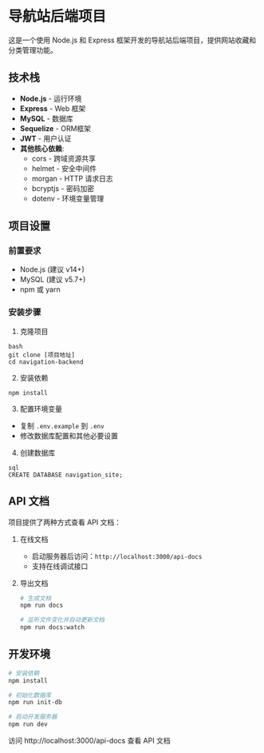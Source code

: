 # 导航站后端项目

这是一个使用 Node.js 和 Express 框架开发的导航站后端项目，提供网站收藏和分类管理功能。

## 技术栈

- **Node.js** - 运行环境
- **Express** - Web 框架
- **MySQL** - 数据库
- **Sequelize** - ORM框架
- **JWT** - 用户认证
- **其他核心依赖**:
  - cors - 跨域资源共享
  - helmet - 安全中间件
  - morgan - HTTP 请求日志
  - bcryptjs - 密码加密
  - dotenv - 环境变量管理

## 项目设置

### 前置要求

- Node.js (建议 v14+)
- MySQL (建议 v5.7+)
- npm 或 yarn

### 安装步骤

1. 克隆项目 
```
bash
git clone [项目地址]
cd navigation-backend
```

2. 安装依赖
```
npm install
```


3. 配置环境变量
- 复制 `.env.example` 到 `.env`
- 修改数据库配置和其他必要设置

4. 创建数据库

```
sql
CREATE DATABASE navigation_site;
```

## API 文档

项目提供了两种方式查看 API 文档：

1. 在线文档
   - 启动服务器后访问：`http://localhost:3000/api-docs`
   - 支持在线调试接口

2. 导出文档
   ```bash
   # 生成文档
   npm run docs

   # 监听文件变化并自动更新文档
   npm run docs:watch
   ```

## 开发环境

```bash
# 安装依赖
npm install

# 初始化数据库
npm run init-db

# 启动开发服务器
npm run dev
```

访问 http://localhost:3000/api-docs 查看 API 文档
